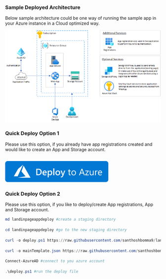 ### Sample Deployed Architecture
Below sample architecture could be one way of running the sample app in your Azure instance in a Cloud optimized way.

![Architecture Overview and Process Flow of the Solution](../../ReadmeFiles/saas-samplesdk-architecture.png)

</hr>

### Quick Deploy Option 1
Please use this option, if you already have app registrations created and would like to create an App and Storage account.

[![Deploy To Azure](https://raw.githubusercontent.com/Azure/azure-quickstart-templates/master/1-CONTRIBUTION-GUIDE/images/deploytoazure.svg?sanitize=true)](https://portal.azure.com/#create/Microsoft.Template/uri/https%3A%2F%2Fraw.githubusercontent.com%2Fsanthoshb-msft%2FCommercial-Marketplace-SaaS-Manual-On-Boarding%2Fsb-quickdeploy%2Fresources%2Fdeploy%2FmainTemplate.json)  
---

### Quick Deploy Option 2
Please use this option, if you like to deploy/create App registrations, App and Storage account. 

```powershell
md landinpageappdeploy #create a staging directory

cd landinpageappdeploy #go to the new staging directory

curl -o deploy.ps1 https://raw.githubusercontent.com/santhoshbomma9/landingpage-deploy-automation/main/deploy.ps1  #copy deploy ps file

curl -o mainTemplate.json https://raw.githubusercontent.com/santhoshbomma9/landingpage-deploy-automation/main/mainTemplate.json  #copy template ps file

Connect-AzureAD #connect to you azure account

.\deploy.ps1 #run the deploy file
```